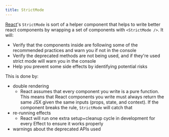 ```yaml
---
title: StrictMode
---
```


[React](/Knowledge/React/index.md)'s `StrictMode` is sort of a helper component that helps to write better react components by wrapping a set of components with `<StrictMode />`. It will:

- Verify that the components inside are following some of the recommended practices and warn you if not in the console
- Verify the deprecated methods are not being used, and if they're used strict mode will warn you in the console
- Help you prevent some side effects by identifying potential risks

This is done by:

- double rendering
  - React assumes that every component you write is a pure function. This means that React components you write must always return the same JSX given the same inputs (props, state, and context). If the component breaks the rule, `StrictMode` will catch that
- re-running effects
  - React will run one extra setup+cleanup cycle in development for every Effect to ensure it works properly
- warnings about the deprecated APIs used
